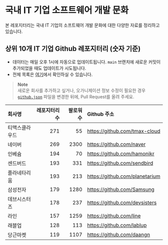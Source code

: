 # 국내 IT 기업 소프트웨어 개발 문화
본 레포지터리는 국내 IT 기업의 소프트웨어 개발 문화에 대한 다양한 자료를 정리하고 있습니다.

## 상위 10개 IT 기업 Github 레포지터리 (숫자 기준)

- 데이터는 매일 오후 1시에 자동으로 업데이트됩니다. `main` 브랜치에 새로운 커밋이 추가되었을 때도 업데이트가 시도됩니다.
- 전체 목록은 [여기](./github.md)에서 확인하실 수 있습니다.

> **Note**<br />
> 새로운 회사를 추가하고 싶거나, 오가니제이션 정보 수정이 필요한 경우 [`github.json`](./github.json) 파일을 변경한 뒤에, Pull Request를 올려 주세요.

<!-- MARKDOWN_TABLE(GITHUB): START -->

| **회사명** | **레포지터리 수** | **팔로워 수** | **Github 주소** |
|:---|---:|---:|:---|
| 티맥스클라우드 | 271 | 55 | https://github.com/tmax-cloud |
| 네이버 | 269 | 2300 | https://github.com/naver |
| 인베슘 | 194 | 70 | https://github.com/hamonikr |
| 센드버드 | 193 | 331 | https://github.com/sendbird |
| 플라네타리움 | 193 | 213 | https://github.com/planetarium |
| 삼성전자 | 179 | 1280 | https://github.com/Samsung |
| 데브시스터즈 | 178 | 237 | https://github.com/devsisters |
| 라인 | 157 | 1259 | https://github.com/line |
| 래블업 | 128 | 113 | https://github.com/lablup |
| 당근마켓 | 119 | 1107 | https://github.com/daangn |

<!-- MARKDOWN_TABLE(GITHUB): END -->
